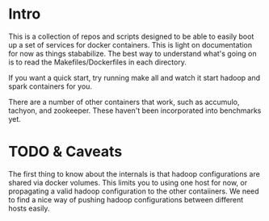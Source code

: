 # Intro

This is a collection of repos and scripts designed to be able to easily boot up a set of services for docker containers. This is light on documentation for now as things stababilize. The best way to understand what's going on is to read the Makefiles/Dockerfiles in each directory.

If you want a quick start, try running make all and watch it start hadoop and spark containers for you.

There are a number of other containers that work, such as accumulo, tachyon, and zookeeper. These haven't been incorporated into benchmarks yet.

# TODO & Caveats

The first thing to know about the internals is that hadoop configurations are shared via docker volumes. This limits you to using one host for now, or propagating a valid hadoop configuration to the other contaiiners. We need to find a nice way of pushing hadoop configurations between different hosts easily.
